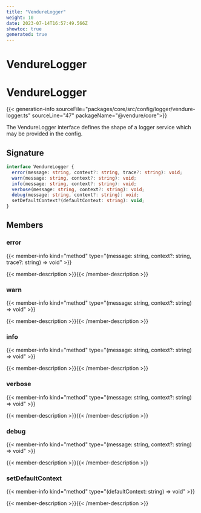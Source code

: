```yaml
---
title: "VendureLogger"
weight: 10
date: 2023-07-14T16:57:49.566Z
showtoc: true
generated: true
---
```

<!-- This file was generated from the Vendure source. Do not modify. Instead, re-run the "docs:build" script -->

# VendureLogger
<div class="symbol">


# VendureLogger

{{< generation-info sourceFile="packages/core/src/config/logger/vendure-logger.ts" sourceLine="47" packageName="@vendure/core">}}

The VendureLogger interface defines the shape of a logger service which may be provided in
the config.

## Signature

```TypeScript
interface VendureLogger {
  error(message: string, context?: string, trace?: string): void;
  warn(message: string, context?: string): void;
  info(message: string, context?: string): void;
  verbose(message: string, context?: string): void;
  debug(message: string, context?: string): void;
  setDefaultContext?(defaultContext: string): void;
}
```
## Members

### error

{{< member-info kind="method" type="(message: string, context?: string, trace?: string) => void"  >}}

{{< member-description >}}{{< /member-description >}}

### warn

{{< member-info kind="method" type="(message: string, context?: string) => void"  >}}

{{< member-description >}}{{< /member-description >}}

### info

{{< member-info kind="method" type="(message: string, context?: string) => void"  >}}

{{< member-description >}}{{< /member-description >}}

### verbose

{{< member-info kind="method" type="(message: string, context?: string) => void"  >}}

{{< member-description >}}{{< /member-description >}}

### debug

{{< member-info kind="method" type="(message: string, context?: string) => void"  >}}

{{< member-description >}}{{< /member-description >}}

### setDefaultContext

{{< member-info kind="method" type="(defaultContext: string) => void"  >}}

{{< member-description >}}{{< /member-description >}}


</div>

